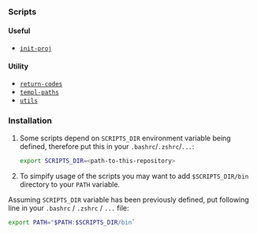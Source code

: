 ### Scripts

#### Useful

* [`init-proj`](src/init-proj.sh)

#### Utility

* [`return-codes`](src/return-codes.sh)
* [`templ-paths`](src/templ-paths.sh)
* [`utils`](src/utils.sh)

### Installation

1. Some scripts depend on `SCRIPTS_DIR` environment variable being defined,
   therefore put this in your `.bashrc`/`.zshrc`/`...`:

	```bash
	export SCRIPTS_DIR=<path-to-this-repository>
	```

2. To simpify usage of the scripts you may want to add `$SCRIPTS_DIR/bin` directory to your `PATH` variable.

  Assuming `SCRIPTS_DIR` variable has been previously defined, put following line in your `.bashrc` / `.zshrc` / `...` file:

  ```bash
  export PATH="$PATH:$SCRIPTS_DIR/bin`
  ```
